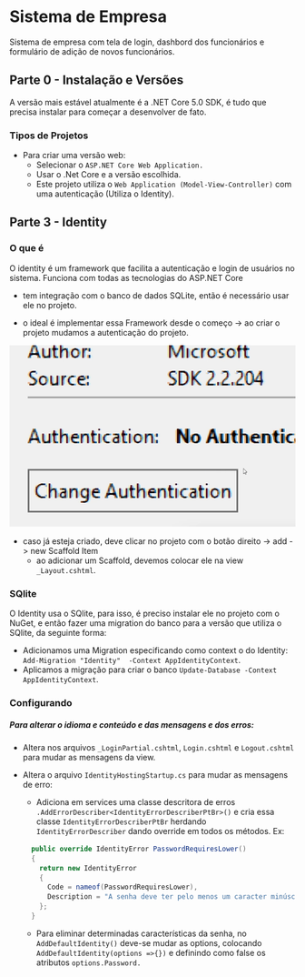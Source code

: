 # Sistema de Empresa

Sistema de empresa com tela de login, dashbord dos funcionários e formulário de adição de novos funcionários.

## Parte 0 - Instalação e Versões

A versão mais estável atualmente é a .NET Core 5.0 SDK, é tudo que precisa instalar para começar a desenvolver de fato.

### Tipos de Projetos

- Para criar uma versão web:
  - Selecionar o `ASP.NET Core Web Application.`
  - Usar o .Net Core e a versão escolhida.
  - Este projeto utiliza o `Web Application (Model-View-Controller)` com uma autenticação (Utiliza o Identity).
## Parte 3 - Identity

### O que é

O identity é um framework que facilita a autenticação e login de usuários no sistema. Funciona com todas as tecnologias do ASP.NET Core

- tem integração com o banco de dados SQLite, então é necessário usar ele no projeto.

- o ideal é implementar essa Framework desde o começo -> ao criar o projeto mudamos a autenticação do projeto.

![Onde alterar autenticação](Autentication.png)

- caso já esteja criado, deve clicar no projeto com o botão direito -> add -> new Scaffold Item
  - ao adicionar um Scaffold, devemos colocar ele na view `_Layout.cshtml`.

### SQlite

O Identity usa o SQlite, para isso, é preciso instalar ele no projeto com o NuGet, e então fazer uma migration do banco para a versão que utiliza o SQlite, da seguinte forma:
  - Adicionamos uma Migration especificando como context o do Identity: `Add-Migration "Identity"  -Context AppIdentityContext`.
  - Aplicamos a migração para criar o banco `Update-Database -Context AppIdentityContext`.
  
### Configurando

##### Para alterar o idioma e conteúdo e das mensagens e dos erros:

- Altera nos arquivos `_LoginPartial.cshtml`, `Login.cshtml` e `Logout.cshtml` para mudar as mensagens da view.

- Altera o arquivo `IdentityHostingStartup.cs` para mudar as mensagens de erro:
  - Adiciona em services uma classe descritora de erros `.AddErrorDescriber<IdentityErrorDescriberPtBr>()` e cria essa classe `IdentityErrorDescriberPtBr` herdando `IdentityErrorDescriber` dando override em todos os métodos. Ex:
  ```cs
    public override IdentityError PasswordRequiresLower()
    {
      return new IdentityError
      {
        Code = nameof(PasswordRequiresLower),
        Description = "A senha deve ter pelo menos um caracter minúsculo."
      };
    }
  ```
  - Para eliminar determinadas características da senha, no `AddDefaultIdentity()` deve-se mudar as options, colocando `AddDefaultIdentity(options =>{})` e definindo como false os atributos `options.Password.`


